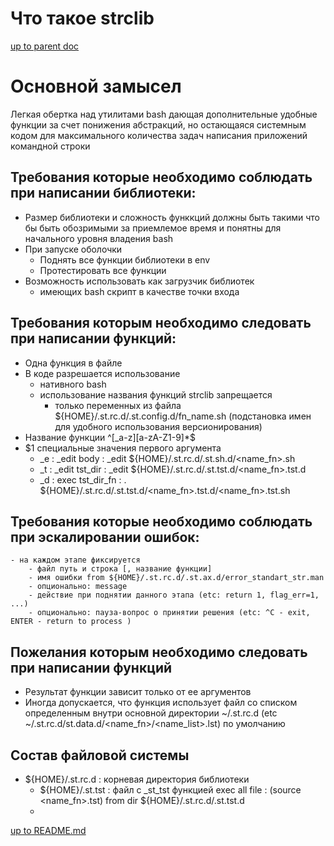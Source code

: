 # <whatthat> Что такое strclib

[up to parent doc](../../../README.md)

# Основной замысел
 Легкая обертка над утилитами bash дающая дополнительные удобные функции за счет понижения абстракций, но остающаяся системным кодом для максимального количества задач написания приложений командной строки

## Требования которые необходимо соблюдать при написании библиотеки:
- Размер библиотеки и сложность функкций должны быть такими что бы быть обозримыми за приемлемое время и понятны для начального уровня владения bash 
- При запуске оболочки 
    - Поднять все функции библиотеки в env
    - Протестировать все функции
- Возможность использовать как загрузчик библиотек
    - имеющих bash скрипт в качестве точки входа  
## Требования которым необходимо следовать при написании функций:
- Одна функция в файле
- В коде разрешается использование
    - нативного bash
    - использование названия функций strclib запрещается
        - только переменных из файла ${HOME}/.st.rc.d/.st.config.d/fn_name.sh (подстановка имен для удобного использования версионирования)
- Название функции ^[_a-z][a-zA-Z1-9]*$
- \$1 специальные значения первого аргумента
   - _e : _edit body      : _edit \${HOME}/.st.rc.d/.st.sh.d/\<name_fn>.sh
   - _t : _edit tst_dir   : _edit \${HOME}/.st.rc.d/.st.tst.d/\<name_fn>.tst.d
   - _d : exec tst_dir_fn : . \${HOME}/.st.rc.d/.st.tst.d/\<name_fn>.tst.d/\<name_fn>.tst.sh

## Требования которые необходимо соблюдать при эскалировании ошибок:
    - на каждом этапе фиксируется 
        - файл путь и строка [, название функции]
        - имя ошибки from ${HOME}/.st.rc.d/.st.ax.d/error_standart_str.man
        - опционально: message
        - действие при поднятии данного этапа (etc: return 1, flag_err=1, ...)
        - опционально: пауза-вопрос о принятии решения (etc: ^C - exit, ENTER - return to process )
## Пожелания которым необходимо следовать при написании функций
- Результат функции зависит только от ее аргументов 
- Иногда допускается, что функция использует файл со списком определенным внутри основной директории ~/.st.rc.d (etc ~/.st.rc.d/st.data.d/\<name_fn>/\<name_list>.lst) по умолчанию

## Состав файловой системы
- ${HOME}/.st.rc.d : корневая директория библиотеки
   - ${HOME}/.st.tst : файл с _st_tst функцией exec all file : (source \<name_fn>.tst) from dir ${HOME}/.st.rc.d/.st.tst.d
   -  



[up to README.md](../../../README.md)